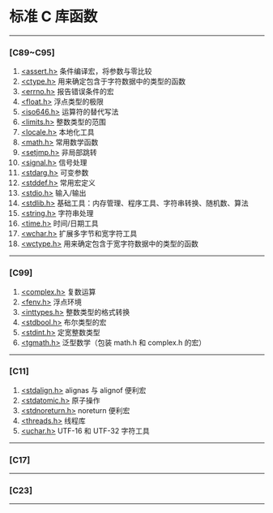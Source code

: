 # 标准 C 库函数

---
### [C89~C95]

1. [<assert.h>](./_01_assert%20条件编译宏.md) 条件编译宏，将参数与零比较
2. [<ctype.h>](./C%20Scripts/src/_Ctype.h) 用来确定包含于字符数据中的类型的函数
3. [<errno.h>]() 报告错误条件的宏
4. [<float.h>]() 浮点类型的极限
5. [<iso646.h>]() 运算符的替代写法
6. [<limits.h>]() 整数类型的范围
7. [<locale.h>]() 本地化工具
8. [<math.h>]() 常用数学函数
9. [<setjmp.h>]() 非局部跳转
10. [<signal.h>]() 信号处理
11. [<stdarg.h>]() 可变参数
12. [<stddef.h>]() 常用宏定义
13. [<stdio.h>]() 输入/输出
14. [<stdlib.h>]() 基础工具：内存管理、程序工具、字符串转换、随机数、算法
15. [<string.h>]() 字符串处理
16. [<time.h>]() 时间/日期工具
17. [<wchar.h>]() 扩展多字节和宽字符工具
18. [<wctype.h>]() 用来确定包含于宽字符数据中的类型的函数

---
### [C99]

1. [<complex.h>]() 复数运算
2. [<fenv.h>]() 浮点环境
3. [<inttypes.h>]() 整数类型的格式转换
4. [<stdbool.h>]() 布尔类型的宏
5. [<stdint.h>]() 定宽整数类型
6. [<tgmath.h>]() 泛型数学（包装 math.h 和 complex.h 的宏）

---
### [C11]

1. [<stdalign.h>]() alignas 与 alignof 便利宏
2. [<stdatomic.h>]() 原子操作
3. [<stdnoreturn.h>]() noreturn 便利宏
4. [<threads.h>]() 线程库
5. [<uchar.h>]() UTF-16 和 UTF-32 字符工具

---
### [C17]


---
### [C23]

---